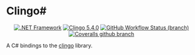 # Clingo#

<p align="center">  <a href="https://dotnet.microsoft.com/download/dotnet-framework/net48" target="_blank"><img alt=".NET Framework" src="https://img.shields.io/badge/.NET%20Framework-v4.8-7014e8"></a> <a href="https://github.com/potassco/clingo" target="_blank"><img alt="Clingo 5.4.0" src="https://img.shields.io/badge/Clingo-5.4.0-blue"></a> <a href="https://github.com/NEKERAFA/ClingoSharp/actions" target="_blank"><img alt="GitHub Workflow Status (branch)" src="https://img.shields.io/github/workflow/status/nekerafa/ClingoSharp/ClingoSharp Workflow/develop"></a> <a href="https://coveralls.io/github/NEKERAFA/ClingoSharp?branch=master" target="_blank"><img alt="Coveralls github branch" src="https://img.shields.io/coveralls/github/NEKERAFA/ClingoSharp/master"></a> </p>

A C# bindings to the [clingo](https://github.com/potassco/clingo) library.

